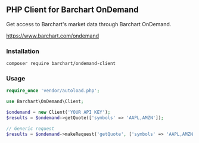## PHP Client for Barchart OnDemand
Get access to Barchart's market data through Barchart OnDemand.

https://www.barchart.com/ondemand

### Installation
```
composer require barchart/ondemand-client
```

### Usage
```php
require_once 'vendor/autoload.php';

use Barchart\OnDemand\Client;

$ondemand = new Client('YOUR API KEY');
$results = $ondemand->getQuote(['symbols' => 'AAPL,AMZN']);

// Generic request
$results = $ondemand->makeRequest('getQuote', ['symbols' => 'AAPL,AMZN']);
```

